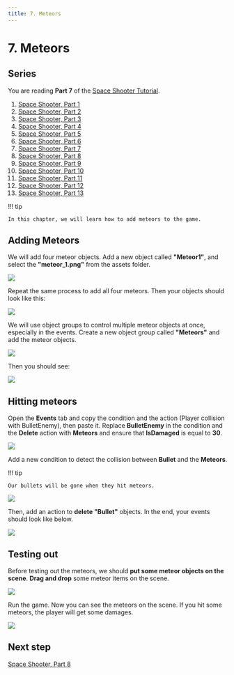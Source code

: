 ```yaml
---
title: 7. Meteors
---
```

# 7. Meteors

## Series

You are reading **Part 7** of the [Space Shooter Tutorial](/gdevelop5/tutorials/space-shooter).

1. [Space Shooter, Part 1](/gdevelop5/tutorials/space-shooter)
2. [Space Shooter, Part 2](/gdevelop5/tutorials/space-shooter/2-move-player)
3. [Space Shooter, Part 3](/gdevelop5/tutorials/space-shooter/3-shoot-and-health)
4. [Space Shooter, Part 4](/gdevelop5/tutorials/space-shooter/4-background-and-camera)
5. [Space Shooter, Part 5](/gdevelop5/tutorials/space-shooter/5-enemies)
6. [Space Shooter, Part 6](/gdevelop5/tutorials/space-shooter/6-enemy-mechanics)
7. [Space Shooter, Part 7](/gdevelop5/tutorials/space-shooter/7-meteors)
8. [Space Shooter, Part 8](/gdevelop5/tutorials/space-shooter/8-powerups)
9. [Space Shooter, Part 9](/gdevelop5/tutorials/space-shooter/9-ui)
10. [Space Shooter, Part 10](/gdevelop5/tutorials/space-shooter/10-sound-effects-music)
11. [Space Shooter, Part 11](/gdevelop5/tutorials/space-shooter/11-visual-effects)
12. [Space Shooter, Part 12](/gdevelop5/tutorials/space-shooter/12-levels)
13. [Space Shooter, Part 13](/gdevelop5/tutorials/space-shooter/13-main-menu)

!!! tip

    In this chapter, we will learn how to add meteors to the game.

## Adding Meteors

We will add four meteor objects. Add a new object called **"Meteor1"**, and select the **"meteor_1.png"** from the assets folder.

![](/gdevelop5/tutorials/space-shooter/space-shooter-add-meteor-min.gif)

Repeat the same process to add all four meteors. Then your objects should look like this:

![](/gdevelop5/tutorials/space-shooter/space-shooter-meteor-objects.png)

We will use object groups to control multiple meteor objects at once, especially in the events. Create a new object group called **"Meteors"** and add the meteor objects.

![](/gdevelop5/tutorials/space-shooter/space-shooter-copy-action-collision-with-meteors-min.gif)

Then you should see:

![](/gdevelop5/tutorials/space-shooter/space-shooter-meteors-object-group.png)

## Hitting meteors

Open the **Events** tab and copy the condition and the action (Player collision with BulletEnemy), then paste it. Replace **BulletEnemy** in the condition and the **Delete** action with **Meteors** and ensure that **IsDamaged** is equal to **30**.

![](/gdevelop5/tutorials/space-shooter/space-shooter-copy-action-collision-with-meteors-min.gif)

Add a new condition to detect the collision between **Bullet** and the **Meteors**.

!!! tip

    Our bullets will be gone when they hit meteors.

![](/gdevelop5/tutorials/space-shooter/space-shooter-bullet-collision-with-meteors.png)

Then, add an action to **delete "Bullet"** objects. In the end, your events should look like below.

![](/gdevelop5/tutorials/space-shooter/space-shooter-chapter-7-ending.png)

## Testing out

Before testing out the meteors, we should **put some meteor objects on the scene**. **Drag and drop** some meteor items on the scene.

![](/gdevelop5/tutorials/space-shooter/space-shooter-drag-adn-drop-meteors-min.gif)

Run the game. Now you can see the meteors on the scene. If you hit some meteors, the player will get some damages.

![](/gdevelop5/tutorials/space-shooter/space-shooter-chapter-7-demo-min.gif)

## Next step

[Space Shooter, Part 8](/gdevelop5/tutorials/space-shooter/8-powerups)
